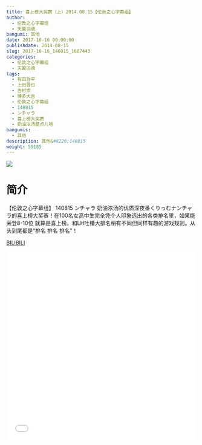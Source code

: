 ```yaml
---
title: 喜上榜大奖赛（上）2014.08.15【伦敦之心字幕组】
author: 
  - 伦敦之心字幕组
  - 天翼羽魂
bangumi: 其他
date: 2017-10-16 00:00:00
publishdate: 2014-08-15
slug: 2017-10-16_140815_1687443
categories: 
  - 伦敦之心字幕组
  - 天翼羽魂
tags: 
  - 有田哲平
  - 上田晋也
  - 吉村崇
  - 博多大吉
  - 伦敦之心字幕组
  - 140815
  - ンチャラ
  - 喜上榜大奖赛
  - 奶油浓汤整点儿啥
bangumis: 
  - 其他
description: 其他&#8226;140815
weight: 59185
---
```


![](https://i.imgur.com/eeO5DQx.jpg)

# 简介  
【伦敦之心字幕组】 140815 ンチャラ 奶油浓汤的优质深夜番くりっむナンチャラ的喜上榜大奖赛！在100名女高中生完全凭个人印象选出的各类排名里，如果能荣登8-10位 就算是喜上榜。和LH吐槽大排名稍有不同但同样有趣的游戏规则。从头到尾都是“排名 排名 排名”！

  [BILIBILI](https://www.bilibili.com/video/av1687443/)


  <iframe src="//www.bilibili.com/html/html5player.html?cid=2573291&aid=1687443" width="100%" height="500" frameborder="0" allowfullscreen="allowfullscreen"></iframe>
